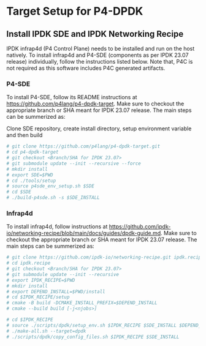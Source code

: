 # Target Setup for P4-DPDK

## Install IPDK SDE and IPDK Networking Recipe
IPDK infrap4d (P4 Control Plane) needs to be installed and run on the host
natively. To install infrap4d and P4-SDE (components as per IPDK 23.07 release)
individually, follow the instructions listed below. Note that, P4C is not
required as this software includes P4C generated artifacts.
 
### P4-SDE
  To install P4-SDE, follow its README instructions at
  https://github.com/p4lang/p4-dpdk-target. Make sure to checkout the appropriate
  branch or SHA meant for IPDK 23.07 release. The main steps can be summerized as:

  Clone SDE repository, create install directory, setup environment variable and
  then build
  ```bash
  # git clone https://github.com/p4lang/p4-dpdk-target.git
  # cd p4-dpdk-target
  # git checkout <Branch/SHA for IPDK 23.07>
  # git submodule update --init --recursive --force
  # mkdir install
  # export SDE=$PWD
  # cd ./tools/setup
  # source p4sde_env_setup.sh $SDE
  # cd $SDE
  # ./build-p4sde.sh -s $SDE_INSTALL
  ```

### Infrap4d
  To install infrap4d, follow instructions at
  https://github.com/ipdk-io/networking-recipe/blob/main/docs/guides/dpdk-guide.md.
  Make sure to checkout the appropriate
  branch or SHA meant for IPDK 23.07 release. The main steps can be summerized as:
  ```bash
  # git clone https://github.com/ipdk-io/networking-recipe.git ipdk.recipe
  # cd ipdk.recipe
  # git checkout <Branch/SHA for IPDK 23.07>
  # git submodule update --init --recursive
  # export IPDK_RECIPE=$PWD
  # mkdir install
  # export DEPEND_INSTALL=$PWD/install
  # cd $IPDK_RECIPE/setup
  # cmake -B build -DCMAKE_INSTALL_PREFIX=$DEPEND_INSTALL
  # cmake --build build [-j<njobs>]

  # cd $IPDK_RECIPE
  # source ./scripts/dpdk/setup_env.sh $IPDK_RECIPE $SDE_INSTALL $DEPEND_INSTALL
  # ./make-all.sh --target=dpdk
  # ./scripts/dpdk/copy_config_files.sh $IPDK_RECIPE $SDE_INSTALL
  ```
